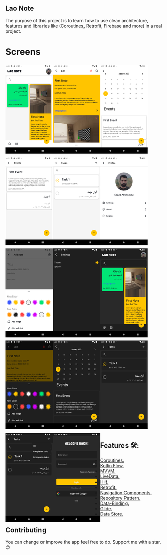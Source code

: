 ## Lao Note
The purpose of this project is to learn how to use clean architecture, features and libraries like (Coroutines, Retrofit, Firebase and more) in a real project.


# Screens

<img src="/screens/1.png" vspace="5" align= "left" height="280" width="150">
<img src="/screens/2.png" vspace="5" align= "left"  height="280" width="150">
<img src="/screens/3.png" vspace="5" align= "left" height="280" width="150" >

<img src="/screens/4.png" vspace="5" align= "left" height="280" width="150" >
<img src="/screens/5.png" vspace="5" align= "left" height="280" width="150">
<img src="/screens/6.png" vspace="5" align= "left" height="280" width="150">

<img src="/screens/7.png" vspace="5" align= "left" height="280" width="150">
<img src="/screens/8.png" vspace="5" align= "left" height="280" width="150">
<img src="/screens/9.png" vspace="5" align= "left" height="280" width="150">

<img src="/screens/10.png" vspace="5" align= "left" height="280" width="150">
<img src="/screens/11.png" vspace="5" align= "left" height="280" width="150">
<img src="/screens/12.png" vspace="5" height="280" width="150">

<img src="/screens/13.png" vspace="5" align= "left" height="280" width="150">
<img src="/screens/14.png" vspace="5" align= "left" height="280" width="150">
<img src="" vspace="5" height="1" width="1">



## Features 🛠:

- <a href="https://developer.android.com/kotlin/coroutines">Coroutines.</a>
- <a href="https://developer.android.com/kotlin/flow">Kotlin Flow.</a>
- <a href="https://developer.android.com/topic/libraries/architecture/viewmodel">MVVM.</a>
- <a href="https://developer.android.com/topic/libraries/architecture/livedata">LiveData.</a>
- <a href="https://developer.android.com/training/dependency-injection/hilt-android?authuser=1">
  Hilt.</a>
- <a href="https://github.com/square/retrofit">Retrofit.</a>
- <a href="https://developer.android.com/guide/navigation/navigation-getting-started">Navigation
  Components.</a>
- <a href="https://developer.android.com/topic/architecture">Repository Pattern.</a>
- <a href="https://developer.android.com/topic/libraries/data-binding">Data-Binding.</a>
- <a href="https://github.com/bumptech/glide">Glide.</a>
- <a href="https://developer.android.com/topic/libraries/architecture/datastore">Data Store.</a>

## Contributing

You can change or improve the app feel free to do.
Support me with a star.😊

